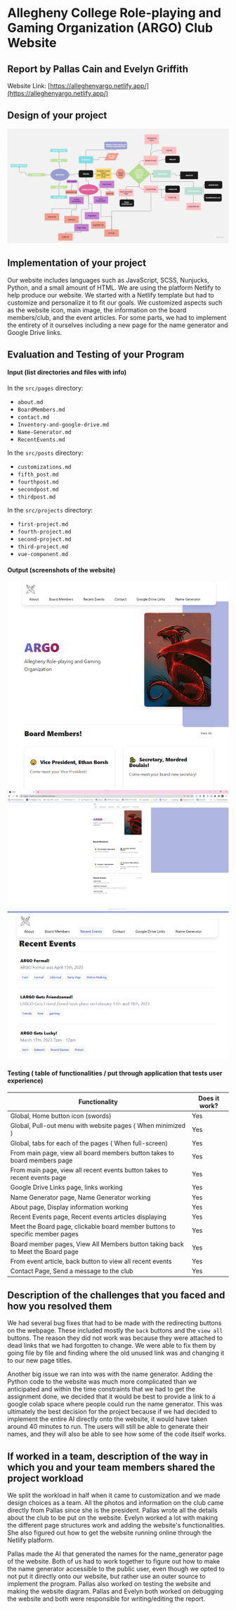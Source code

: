 # Allegheny College Role-playing and Gaming Organization (ARGO) Club Website

## Report by Pallas Cain and Evelyn Griffith

Website Link: [https://alleghenyargo.netlify.app/](https://alleghenyargo.netlify.app/)

## Design of your project

![ARGO website flowchart](../images/ARGO_flowchart.jpg)

## Implementation of your project

Our website includes languages such as JavaScript, SCSS, Nunjucks, Python, and a small amount of HTML. We are using the platform Netlify to help produce our website. We started with a Netlify template but had to customize and personalize it to fit our goals. We customized aspects such as the website icon, main image, the information on the board members/club, and the event articles. For some parts, we had to implement the entirety of it ourselves including a new page for the name generator and Google Drive links.

## Evaluation and Testing of your Program

#### Input (list directories and files with info)

In the `src/pages` directory:

- `about.md`
- `BoardMembers.md`
- `contact.md`
- `Inventory-and-google-drive.md`
- `Name-Generator.md`
- `RecentEvents.md`

In the `src/posts` directory:

- `customizations.md`
- `fifth_post.md`
- `fourthpost.md`
- `secondpost.md`
- `thirdpost.md`

In the `src/projects` directory:

- `first-project.md`
- `fourth-project.md`
- `second-project.md`
- `third-project.md`
- `vue-component.md`

#### Output (screenshots of the website)

![ARGO_main_page](../images/ARGO_mainpage.png)
![ARGO_zoom_out](../images/ARGO_zoom_out.png)
![ARGO_recent_events_page](../images/ARGO_recenteventspage.png)

#### Testing ( table of functionalities / put through application that tests user experience)

| Functionality                                                                  | Does it work? |
|--------------------------------------------------------------------------------|---------------|
| Global, Home button icon (swords)                                              | Yes           |
| Global, Pull-out menu with website pages ( When minimized )                    | Yes           |
| Global, tabs for each of the pages ( When full-screen)                         | Yes           |
| From main page, view all board members button takes to board members page      | Yes           |
| From main page, view all recent events button takes to recent events page      | Yes           |
| Google Drive Links page, links working                                         | Yes           |
| Name Generator page, Name Generator working                                    | Yes           |
| About page, Display information working                                        | Yes           |
| Recent Events page, Recent events articles displaying                          | Yes           |
| Meet the Board page, clickable board member buttons to specific member pages   | Yes           |
| Board member pages, View All Members button taking back to Meet the Board page | Yes           |
| From event article, back button to view all recent events                      | Yes           |
| Contact Page, Send a message to the club                                       | Yes           |

## Description of the challenges that you faced and how you resolved them

We had several bug fixes that had to be made with the redirecting buttons on the webpage. These included mostly the `back` buttons and the `view all` buttons. The reason they did not work was because they were attached to dead links that we had forgotten to change. We were able to fix them by going file by file and finding where the old unused link was and changing it to our new page titles.

Another big issue we ran into was with the name generator. Adding the Python code to the website was much more complicated than we anticipated and within the time constraints that we had to get the assignment done, we decided that it would be best to provide a link to a google colab space where people could run the name generator. This was ultimately the best decision for the project because if we had decided to implement the entire AI directly onto the website, it would have taken around 40 minutes to run. The users will still be able to generate their names, and they will also be able to see how some of the code itself works.

## If worked in a team, description of the way in which you and your team members shared the project workload

We split the workload in half when it came to customization and we made design choices as a team. All the photos and information on the club came directly from Pallas since she is the president. Pallas wrote all the details about the club to be put on the website. Evelyn worked a lot with making the different page structures work and adding the website's functionalities. She also figured out how to get the website running online through the Netlify platform.

Pallas made the AI that generated the names for the name_generator page of the website. Both of us had to work together to figure out how to make the name generator accessible to the public user, even though we opted to not put it directly onto our website, but rather use an outer source to implement the program. Pallas also worked on testing the website and making the website diagram. Pallas and Evelyn both worked on debugging the website and both were responsible for writing/editing the report.
